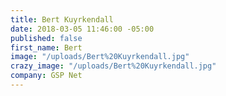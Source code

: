 ```yaml
---
title: Bert Kuyrkendall
date: 2018-03-05 11:46:00 -05:00
published: false
first_name: Bert
image: "/uploads/Bert%20Kuyrkendall.jpg"
crazy_image: "/uploads/Bert%20Kuyrkendall.jpg"
company: GSP Net
---
```


